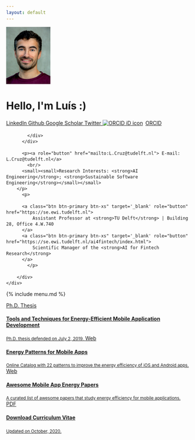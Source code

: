 ```yaml
---
layout: default
---
```


<div id='jumbotron' class="jumbotron">
		<div class='container'>
	      <div class="media">
	      <img class="media-object pull-left" width="120px" src="img/profile2.jpg"/>
	      <div class="media-body"><h1 class="">Hello, I'm Luís :)</h1>
			  <a class="btn btn-default btn-xs" target='_blank' role="button" href="https://www.linkedin.com/in/luismirandacruz">
				  <ion-icon name="logo-linkedin"></ion-icon> LinkedIn
			  </a>
		      <a class="btn btn-default btn-xs" target='_blank' role="button" href="http://github.com/luiscruz">
				  <ion-icon name="logo-github"></ion-icon> Github
			  </a>
		      <a class="btn btn-default btn-xs" target='_blank' role="button" href="https://scholar.google.com/citations?user=O13oaH0AAAAJ&hl=en">
				  <ion-icon name="logo-google"></ion-icon> Google Scholar
			  </a>
		      <a class="btn btn-default btn-xs" target='_blank' role="button" href="https://twitter.com/luismcruz">
                  <ion-icon name="logo-twitter"></ion-icon> Twitter
              </a>
		      <a class="btn btn-default btn-xs" target='_blank' rel="noopener noreferrer" role="button" href="https://orcid.org/0000-0002-1615-355X">
                  <img src="https://orcid.org/sites/default/files/images/orcid_16x16.png" style="width:1em;margin-right:.5em;margin-bottom:.2em;" alt="ORCID iD icon"><big></big>ORCID
              </a>
              <!-- <a class="btn btn-default btn-xs" target='_blank' role="button" href="http://calendly.com/luiscruz">
                  <big><i class='ion-clock'></i></big>&nbsp; Schedule a meeting
              </a> -->


	        </div>
	      </div>

  	      <p><a role="button" href="mailto:L.Cruz@tudelft.nl"> E-mail: L.Cruz@tudelft.nl</a>
            <br/>
          <small><small>Research Interests: <strong>AI Engineering</strong>; <strong>Sustainable Software Engineering</strong></small></small>
        </p>
  		  <p>
          
	      <a class="btn btn-primary btn-xs" target='_blank' role="button" href="https://se.ewi.tudelft.nl">
			  Assistant Professor at <strong>TU Delft</strong> | Building 28, Office 4.W.740
		  </a>
	      <a class="btn btn-primary btn-xs" target='_blank' role="button" href="https://se.ewi.tudelft.nl/ai4fintech/index.html">
			  Scientific Manager of the <strong>AI for Fintech Research</strong>
		  </a>
			</p>

		</div>
    </div>

{% include menu.md %}

<div class="container" >
      <div class="list-group">
        <a href="https://luiscruz.github.io/papers/cruz2019tools.pdf" target="_blank" class="list-group-item ">
          <span class="badge">Ph.D. Thesis</span>
                <h4 class="list-group-item-heading"><ion-icon name="ios-leaf"></ion-icon>Tools and Techniques for Energy-Efficient Mobile Application Development</h4>
                <small class="list-group-item-text">Ph.D. thesis defended on July 2, 2019.</small>
        </a>
        <a href="https://tqrg.github.io/energy-patterns/" target="_blank" class="list-group-item ">
          <span class="badge">Web</span>
                <h4 class="list-group-item-heading"><ion-icon name="ios-leaf"></ion-icon> Energy Patterns for Mobile Apps</h4>
                <small class="list-group-item-text">Online Catalog with 22 patterns to improve the energy efficiency of iOS and Android apps.</small>
        </a>
        <a href="https://github.com/luiscruz/awesome-mobile-app-energy-papers" target="_blank" class="list-group-item ">
          <span class="badge">Web</span>
                <h4 class="list-group-item-heading"><ion-icon name="paper"></ion-icon> Awesome Mobile App Energy Papers</h4>
                <small class="list-group-item-text">A curated list of awesome papers that study energy efficiency for mobile applications.</small>
        </a>
        <a href="cv/cvLuisCruz.pdf" target="_blank" class="list-group-item list-group-item-info">
          <span class="badge">PDF</span>
                <h4 class="list-group-item-heading">Download Curriculum Vitae</h4>
                <small class="list-group-item-text">Updated on October, 2020.</small>
        </a>
      </div>

</div>
</div>


<!-- jQuery (necessary for Bootstrap's JavaScript plugins) -->
<script src="https://code.jquery.com/jquery.js"></script>

<!-- Include all compiled plugins (below), or include individual files as needed -->
<script src="bower_components/bootstrap/dist/js/bootstrap.min.js" type="text/javascript" charset="utf-8"></script>
<script src="https://unpkg.com/ionicons@4.4.4/dist/ionicons.js"></script>

